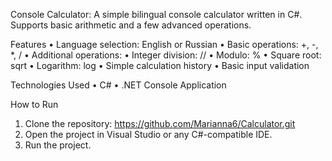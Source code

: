 Console Calculator: A simple bilingual console calculator written in C#. Supports basic arithmetic and a few advanced operations.

Features
 • Language selection: English or Russian
 • Basic operations: +, -, *, /
 • Additional operations:
 • Integer division: //
 • Modulo: %
 • Square root: sqrt
 • Logarithm: log
 • Simple calculation history
 • Basic input validation

Technologies Used
 • C#
 • .NET Console Application

How to Run
 1. Clone the repository: https://github.com/Marianna6/Calculator.git
 2. Open the project in Visual Studio or any C#-compatible IDE.
 3. Run the project.
